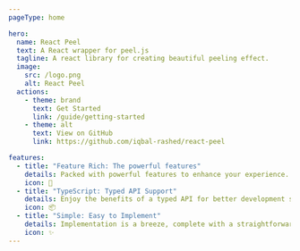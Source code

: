 ```yaml
---
pageType: home

hero:
  name: React Peel
  text: A React wrapper for peel.js
  tagline: A react library for creating beautiful peeling effect.
  image:
    src: /logo.png
    alt: React Peel
  actions:
    - theme: brand
      text: Get Started
      link: /guide/getting-started
    - theme: alt
      text: View on GitHub
      link: https://github.com/iqbal-rashed/react-peel

features:
  - title: "Feature Rich: The powerful features"
    details: Packed with powerful features to enhance your experience.
    icon: 🚀
  - title: "TypeScript: Typed API Support"
    details: Enjoy the benefits of a typed API for better development support.
    icon: 📦
  - title: "Simple: Easy to Implement"
    details: Implementation is a breeze, complete with a straightforward description.
    icon: ✨
---
```

